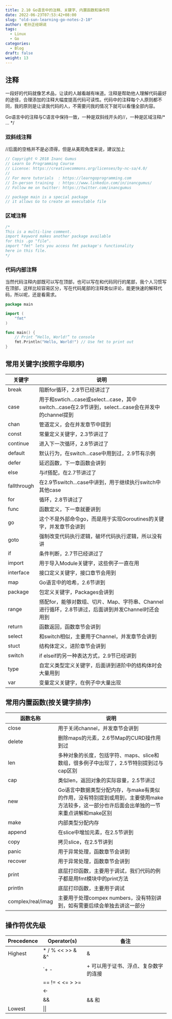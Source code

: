 ```yaml
---
title: 2.10 Go语言中的注释、关键字、内置函数和操作符
date: 2022-06-23T07:53:42+08:00
slug: "old-sun-learning-go-notes-2-10"
author: 老孙正经胡说
tags:
  - Linux
  - Go
categories:
  - Blog
draft: false
weight: 13
---
```


## 注释

一段好的代码就像艺术品，让读的人越看越有味道。注释是帮助他人理解代码最好的途径，合理添加的注释大幅度提高代码可读性。代码中的注释每个人原则都不同，我的原则是让读我代码的人，不需要问我的情况下就可以看懂全部内容。

Go语言中的注释与C语言中保持一致，一种是双斜线开头的//，一种是区域注释/* ... */

### 双斜线注释

//后面的空格并不是必须得，但是从美观角度来说，建议加上

```go
// Copyright © 2018 Inanc Gumus
// Learn Go Programming Course
// License: https://creativecommons.org/licenses/by-nc-sa/4.0/
//
// For more tutorials  : https://learngoprogramming.com
// In-person training  : https://www.linkedin.com/in/inancgumus/
// Follow me on twitter: https://twitter.com/inancgumus

// package main is a special package
// it allows Go to create an executable file
```

### 区域注释

```go
/*
This is a multi-line comment.
import keyword makes another package available
for this .go "file".
import "fmt" lets you access fmt package's functionality
here in this file.
*/
```

### 代码内部注释

当然代码注释内部既可以写在顶部，也可以写在和代码同行的尾部，我个人习惯写在顶部，这样比较容易区分，写在代码尾部的注释类似评论，能更快速的解释代码，所以呢，还是看需求。

```go
package main

import (
	"fmt"
)

func main() {
	// Print “Hello, World!” to console
	fmt.Println("Hello, World!") // Use fmt to print out
}

```

## 常用关键字(按照字母顺序)

| 关键字 | 说明 |
| --- | --- |
| break | 阻断for循环，2.8节已经讲过了 |
| case | 用于和swtich...case或select...case，其中switch...case在2.9节讲到，select...case会在并发中的channel提到 |
| chan | 管道定义，会在并发章节中提到 |
| const | 常量定义关键字，2.3节讲过了 |
| continue | 进入下一次循环，2.8节讲过了 |
| default | 默认行为，在switch...case中用到过，2.9节有示例 |
| defer | 延迟函数，下一章函数会讲到 |
| else | 与if搭配，在2.7节讲过了 |
| fallthrough | 在2.9节switch...case中讲到，用于继续执行switch中其他case |
| for | 循环，2.8节讲过了 |
| func | 函数定义，下一章就要讲到 |
| go | 这个不是外部命令go，而是用于实现Goroutines的关键字，并发章节会讲到 |
| goto | 强制改变代码执行逻辑，破坏代码执行逻辑，所以没有讲 |
| if | 条件判断，2.7节已经讲过了 |
| import | 用于导入Module关键字，这些例子一直在用 |
| interface | 接口定义关键字，接口章节会用到 |
| map | Go语言中的哈希，2.6节讲到 |
| package | 包定义关键字，Packages会讲到 |
| range | 搭配for，能够对数组、切片、Map、字符串、Channel进行循环，2.8节讲过，后面讲到并发Channel时还会用到 |
| return | 函数返回，函数章节会讲到 |
| select | 和switch相似，主要用于Channel，并发章节会讲到 |
| stuct | 结构体定义，进阶章节会讲到 |
| switch | if elseif的另一种表达方式，2.9节已经讲到 |
| type | 自定义类型定义关键字，后面讲到进阶中的结构体时会大量用到 |
| var | 变量定义关键字，在例子中大量出现 |

## 常用内置函数(按关键字排序)

| 函数名称 | 说明 |
| --- | --- |
| close | 用于关闭channel，并发章节会讲到 |
| delete | 删除maps的元素，2.6节Map的CURD操作用到过 |
| len | 多种对象的长度，包括字符、maps、slice和数组，很多例子中出现了，2.5节特别提到过与cap区别 |
| cap | 类似len，返回对象的实际容量，2.5节讲过 |
| new | Go语言中数据类型分配内存，与make有类似的作用，没有特别提到或用到，主要使用make方法较多，这一部分也许后面会出单独的一节来重点讲解和make区别 |
| make | 内部类型分配内存 |
| append | 在slice中增加元素，在2.5节讲到 |
| copy | 拷贝slice，在2.5节讲到 |
| panic | 用于异常处理，函数章节会讲到 |
| recover | 用于异常处理，函数章节会讲到 |
| print | 底层打印函数，主要用于调试，我们代码的例子都是用fmt模块中的print方法 |
| println | 底层打印函数，主要用于调试 |
| complex/real/imag | 主要用于处理compex numbers，没有特别讲到，如有需要后续会单独去讲这一部分 |

## 操作符优先级

| **Precedence** | **Operator(s)** | **备注** |
| --- | --- | --- |
| Highest | * / % << >> & &^ | & |
|  | `+ - | + 可以用于证书、浮点、复杂数字的连接 |
|  | == != < <= > >= |  |
|  | <- |  |
|  | && | && 和 |
| Lowest | &#124;&#124; |  |